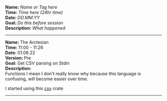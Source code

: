 <strong>Name: </strong><em>Name or Tag here</em> 
<br>
<strong>Time: </strong>  <em>Time here (24hr time)</em> 
<br>
<strong>Date: </strong>  <em>DD.MM.YY</em> 
<br>
<strong>Goal: </strong> <em>Do this before session </em>
<br>
<strong>Description: </strong> <em>What happened</em>
<br>
<hr>

<strong>Name: </strong> The Arctesian
<br>
<strong>Time: </strong>  11:00 - 11:26
<br>
<strong>Date: </strong>  01.08.22
<br>
<strong>Version: </strong> Pre
<br>
<strong>Goal: </strong> Get CSV parsing on Stdin
<br>
<strong>Description: </strong>
<br>
Functions I mean I don't really know why because this language is confusing, will become easier over time. 

I started using this [csv](https://blog.burntsushi.net/csv/) crate



<hr>
